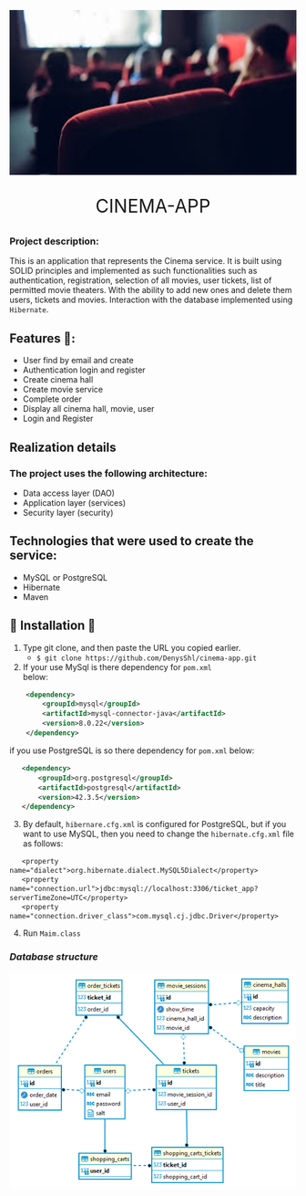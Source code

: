 <p align="center">
<img src="images/cinema.jpg" width="686" height="289">
</p>

<p align="center" style="font-size: 32px"> CINEMA-APP </p>

### Project description:

This is an application that represents the Cinema service. It is built using SOLID principles and implemented as such
functionalities such as authentication, registration, selection of all movies, user tickets, list of permitted movie theaters. With the ability to add new ones and delete them
users, tickets and movies. Interaction with the database implemented using `Hibernate`.

## Features 👀️:

- User find by email and create
- Authentication login and register
- Create cinema hall
- Create movie service
- Complete order
- Display all cinema hall, movie, user
- Login and Register

## Realization details

### The project uses the following architecture:

- Data access layer (DAO)
- Application layer (services)
- Security layer (security)

## Technologies that were used to create the service:

- MySQL or PostgreSQL
- Hibernate
- Maven

## 🚀️ Installation 🚀️

1. Type git clone, and then paste the URL you copied earlier.
   - `$ git clone https://github.com/DenysShl/cinema-app.git`
2. If your use MySql is there dependency for `pom.xml`  
below:
````xml
    <dependency>
        <groupId>mysql</groupId>
        <artifactId>mysql-connector-java</artifactId>
        <version>8.0.22</version>
    </dependency>
````

if you use PostgreSQL is so there dependency for `pom.xml`
below:

````xml
   <dependency>
       <groupId>org.postgresql</groupId>
       <artifactId>postgresql</artifactId>
       <version>42.3.5</version>
   </dependency>
````
3. By default, `hibernare.cfg.xml` is configured for PostgreSQL, but if you want to use MySQL, then you need to change the `hibernate.cfg.xml` file as follows: 
```
   <property name="dialect">org.hibernate.dialect.MySQL5Dialect</property>
   <property name="connection.url">jdbc:mysql://localhost:3306/ticket_app?serverTimeZone=UTC</property>
   <property name="connection.driver_class">com.mysql.cj.jdbc.Driver</property>
```
4. Run `Maim.class`
### _Database structure_

![](images/structure_db.png)

